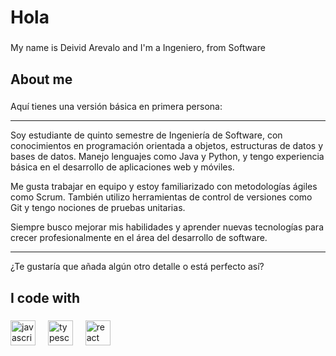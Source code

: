 <h1 align="left">Hola </h1>

###

<p align="left">My name is Deivid Arevalo and I'm a Ingeniero, from Software</p>

###

<h2 align="left">About me</h2>

###

<p align="left">Aquí tienes una versión básica en primera persona:

---

Soy estudiante de quinto semestre de Ingeniería de Software, con conocimientos en programación orientada a objetos, estructuras de datos y bases de datos. Manejo lenguajes como Java y Python, y tengo experiencia básica en el desarrollo de aplicaciones web y móviles.  

Me gusta trabajar en equipo y estoy familiarizado con metodologías ágiles como Scrum. También utilizo herramientas de control de versiones como Git y tengo nociones de pruebas unitarias.  

Siempre busco mejorar mis habilidades y aprender nuevas tecnologías para crecer profesionalmente en el área del desarrollo de software.

---

¿Te gustaría que añada algún otro detalle o está perfecto así?</p>

###

<h2 align="left">I code with</h2>

###

<div align="left">
  <img src="https://cdn.jsdelivr.net/gh/devicons/devicon/icons/javascript/javascript-original.svg" height="40" alt="javascript logo"  />
  <img width="12" />
  <img src="https://cdn.jsdelivr.net/gh/devicons/devicon/icons/typescript/typescript-original.svg" height="40" alt="typescript logo"  />
  <img width="12" />
  <img src="https://cdn.jsdelivr.net/gh/devicons/devicon/icons/react/react-original.svg" height="40" alt="react logo"  />
  
</div>

###
